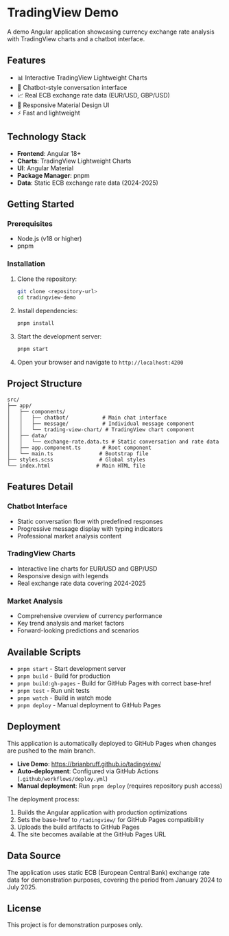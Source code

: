 # TradingView Demo

A demo Angular application showcasing currency exchange rate analysis with TradingView charts and a chatbot interface.

## Features

- 📊 Interactive TradingView Lightweight Charts
- 🤖 Chatbot-style conversation interface
- 📈 Real ECB exchange rate data (EUR/USD, GBP/USD)
- 📱 Responsive Material Design UI
- ⚡ Fast and lightweight

## Technology Stack

- **Frontend**: Angular 18+
- **Charts**: TradingView Lightweight Charts
- **UI**: Angular Material
- **Package Manager**: pnpm
- **Data**: Static ECB exchange rate data (2024-2025)

## Getting Started

### Prerequisites

- Node.js (v18 or higher)
- pnpm

### Installation

1. Clone the repository:
   ```bash
   git clone <repository-url>
   cd tradingview-demo
   ```

2. Install dependencies:
   ```bash
   pnpm install
   ```

3. Start the development server:
   ```bash
   pnpm start
   ```

4. Open your browser and navigate to `http://localhost:4200`

## Project Structure

```
src/
├── app/
│   ├── components/
│   │   ├── chatbot/           # Main chat interface
│   │   ├── message/           # Individual message component
│   │   └── trading-view-chart/ # TradingView chart component
│   ├── data/
│   │   └── exchange-rate.data.ts # Static conversation and rate data
│   ├── app.component.ts       # Root component
│   └── main.ts               # Bootstrap file
├── styles.scss               # Global styles
└── index.html               # Main HTML file
```

## Features Detail

### Chatbot Interface
- Static conversation flow with predefined responses
- Progressive message display with typing indicators
- Professional market analysis content

### TradingView Charts
- Interactive line charts for EUR/USD and GBP/USD
- Responsive design with legends
- Real exchange rate data covering 2024-2025

### Market Analysis
- Comprehensive overview of currency performance
- Key trend analysis and market factors
- Forward-looking predictions and scenarios

## Available Scripts

- `pnpm start` - Start development server
- `pnpm build` - Build for production
- `pnpm build:gh-pages` - Build for GitHub Pages with correct base-href
- `pnpm test` - Run unit tests
- `pnpm watch` - Build in watch mode
- `pnpm deploy` - Manual deployment to GitHub Pages

## Deployment

This application is automatically deployed to GitHub Pages when changes are pushed to the main branch.

- **Live Demo**: https://brianbruff.github.io/tadingview/
- **Auto-deployment**: Configured via GitHub Actions (`.github/workflows/deploy.yml`)
- **Manual deployment**: Run `pnpm deploy` (requires repository push access)

The deployment process:
1. Builds the Angular application with production optimizations
2. Sets the base-href to `/tadingview/` for GitHub Pages compatibility
3. Uploads the build artifacts to GitHub Pages
4. The site becomes available at the GitHub Pages URL

## Data Source

The application uses static ECB (European Central Bank) exchange rate data for demonstration purposes, covering the period from January 2024 to July 2025.

## License

This project is for demonstration purposes only.
